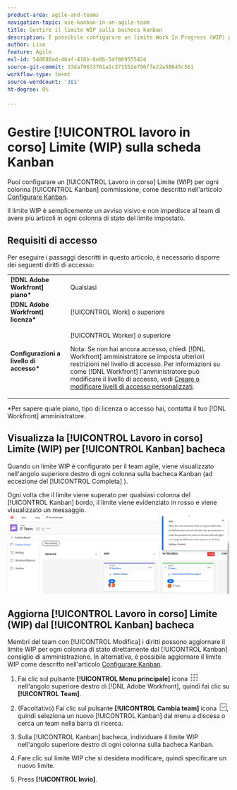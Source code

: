 ```yaml
---
product-area: agile-and-teams
navigation-topic: use-kanban-in-an-agile-team
title: Gestire il limite WIP sulla bacheca kanban
description: È possibile configurare un limite Work In Progress (WIP) per ogni colonna della bacheca kanban. Il limite WIP è semplicemente un avviso visivo e non impedisce al team di avere più articoli in ogni colonna di stato del limite impostato.
author: Lisa
feature: Agile
exl-id: 540880ad-46af-416b-8e0b-5df869555424
source-git-commit: 33daf0633701a1c271552e796ffe22a58645c561
workflow-type: tm+mt
source-wordcount: '381'
ht-degree: 0%

---
```


# Gestire [!UICONTROL lavoro in corso] Limite (WIP) sulla scheda Kanban

Puoi configurare un [!UICONTROL Lavoro in corso] Limite (WIP) per ogni colonna [!UICONTROL Kanban] commissione, come descritto nell&#39;articolo [Configurare Kanban](../../agile/get-started-with-agile-in-workfront/configure-kanban.md).

Il limite WIP è semplicemente un avviso visivo e non impedisce al team di avere più articoli in ogni colonna di stato del limite impostato.

## Requisiti di accesso

Per eseguire i passaggi descritti in questo articolo, è necessario disporre dei seguenti diritti di accesso:

<table style="table-layout:auto"> 
 <col> 
 <col> 
 <tbody> 
  <tr> 
   <td role="rowheader"><strong>[!DNL Adobe Workfront] piano*</strong></td> 
   <td> <p>Qualsiasi</p> </td> 
  </tr> 
  <tr> 
   <td role="rowheader"><strong>[!DNL Adobe Workfront] licenza*</strong></td> 
   <td> <p>[!UICONTROL Work] o superiore</p> </td> 
  </tr> 
  <tr> 
   <td role="rowheader"><strong>Configurazioni a livello di accesso*</strong></td> 
   <td> <p>[!UICONTROL Worker] o superiore</p> <p>Nota: Se non hai ancora accesso, chiedi [!DNL Workfront] amministratore se imposta ulteriori restrizioni nel livello di accesso. Per informazioni su come [!DNL Workfront] l'amministratore può modificare il livello di accesso, vedi <a href="../../administration-and-setup/add-users/configure-and-grant-access/create-modify-access-levels.md" class="MCXref xref">Creare o modificare livelli di accesso personalizzati</a>.</p> </td> 
  </tr> 
 </tbody> 
</table>

&#42;Per sapere quale piano, tipo di licenza o accesso hai, contatta il tuo [!DNL Workfront] amministratore.

## Visualizza la [!UICONTROL Lavoro in corso] Limite (WIP) per [!UICONTROL Kanban] bacheca

Quando un limite WIP è configurato per il team agile, viene visualizzato nell&#39;angolo superiore destro di ogni colonna sulla bacheca Kanban (ad eccezione del [!UICONTROL Completa] ).

Ogni volta che il limite viene superato per qualsiasi colonna del [!UICONTROL Kanban] bordo, il limite viene evidenziato in rosso e viene visualizzato un messaggio.\
![Limite WIP](assets/kanban-wip.png)

## Aggiorna [!UICONTROL Lavoro in corso] Limite (WIP) dal [!UICONTROL Kanban] bacheca

Membri del team con [!UICONTROL Modifica] i diritti possono aggiornare il limite WIP per ogni colonna di stato direttamente dal [!UICONTROL Kanban] consiglio di amministrazione. In alternativa, è possibile aggiornare il limite WIP come descritto nell&#39;articolo [Configurare Kanban](../../agile/get-started-with-agile-in-workfront/configure-kanban.md).

1. Fai clic sul pulsante **[!UICONTROL Menu principale]** icona ![](assets/main-menu-icon.png) nell&#39;angolo superiore destro di [!DNL Adobe Workfront], quindi fai clic su **[!UICONTROL Team]**.

1. (Facoltativo) Fai clic sul pulsante **[!UICONTROL Cambia team]** icona ![Icona Cambia team](assets/switch-team-icon.png), quindi seleziona un nuovo [!UICONTROL Kanban] dal menu a discesa o cerca un team nella barra di ricerca.

1. Sulla [!UICONTROL Kanban] bacheca, individuare il limite WIP nell&#39;angolo superiore destro di ogni colonna sulla bacheca Kanban.
1. Fare clic sul limite WIP che si desidera modificare, quindi specificare un nuovo limite.
1. Press **[!UICONTROL Invio]**.
